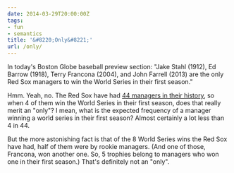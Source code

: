```yaml
---
date: 2014-03-29T20:00:00Z
tags:
- fun
- semantics
title: '&#8220;Only&#8221;'
url: /only/
---
```


In today's Boston Globe baseball preview section: "Jake Stahl (1912), Ed Barrow (1918), Terry Francona (2004), and John Farrell (2013) are the only Red Sox managers to win the World Series in their first season."

Hmm. Yeah, no. The Red Sox have had [44 managers in their history](http://en.wikipedia.org/wiki/List_of_Boston_Red_Sox_managers), so when 4 of them win the World Series in their first season, does that really merit an "only"? I mean, what is the expected frequency of a manager winning a world series in their first season? Almost certainly a lot less than 4 in 44.

But the more astonishing fact is that of the 8 World Series wins the Red Sox have had, half of them were by rookie managers. (And one of those, Francona, won another one. So, 5 trophies belong to managers who won one in their first season.) That's definitely not an "only".

&nbsp;